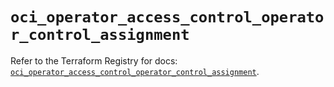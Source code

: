 # `oci_operator_access_control_operator_control_assignment`

Refer to the Terraform Registry for docs: [`oci_operator_access_control_operator_control_assignment`](https://registry.terraform.io/providers/hashicorp/oci/7.19.0/docs/resources/operator_access_control_operator_control_assignment).
